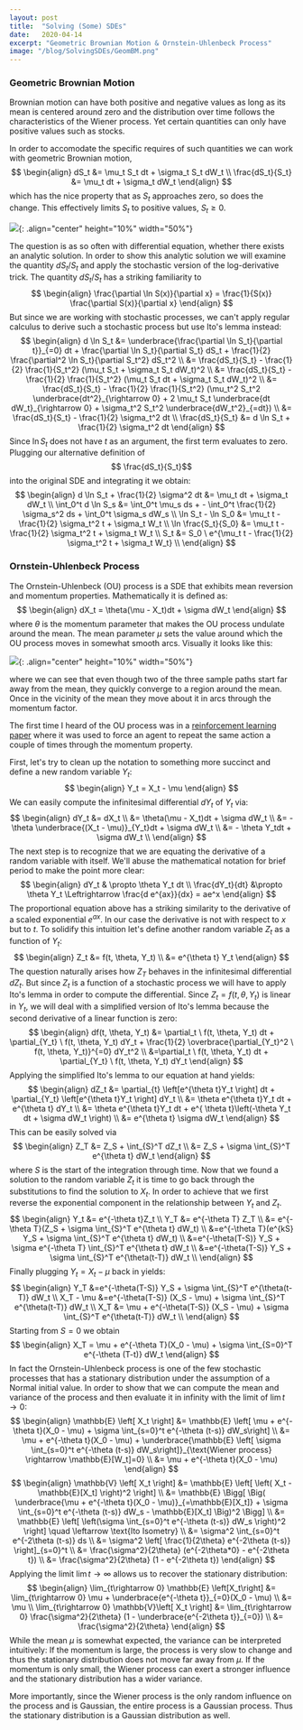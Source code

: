```yaml
---
layout: post
title:  "Solving (Some) SDEs"
date:   2020-04-14
excerpt: "Geometric Brownian Motion & Ornstein-Uhlenbeck Process"
image: "/blog/SolvingSDEs/GeomBM.png"
---
```

<head>
<script type="text/x-mathjax-config"> MathJax.Hub.Config({ TeX: { equationNumbers: { autoNumber: "all" } } }); </script>
       <script type="text/x-mathjax-config">
         MathJax.Hub.Config({
           tex2jax: {
             inlineMath: [ ['$','$'], ["\\(","\\)"] ],
             displayMath: [['$$','$$']],
             processEscapes: true
           }
         });
       </script>
       <script src="https://cdn.mathjax.org/mathjax/latest/MathJax.js?config=TeX-AMS-MML_HTMLorMML" type="text/javascript"></script>
</head>

### Geometric Brownian Motion

Brownian motion can have both positive and negative values as long as its mean is centered around zero and the distribution over time follows the characteristics of the Wiener process.
Yet certain quantities can only have positive values such as stocks.

In order to accomodate the specific requires of such quantities we can work with geometric Brownian motion,
$$
\begin{align}
dS_t &= \mu_t S_t dt + \sigma_t S_t dW_t \\
\frac{dS_t}{S_t} &= \mu_t dt + \sigma_t dW_t
\end{align}
$$
which has the nice property that as $S_t$ approaches zero, so does the change.
This effectively limits $S_t$ to positive values, $S_t \geq 0$.

![](/blog/SolvingSDEs/GeomBM.png){: .align="center" height="10%" width="50%"}

The question is as so often with differential equation, whether there exists an analytic solution.
In order to show this analytic solution we will examine the quantity $dS_t/ S_t$ and apply the stochastic version of the log-derivative trick.
The quantity $dS_t/S_t$ has a striking familiarity to
$$
\begin{align}
\frac{\partial \ln S(x)}{\partial x} = \frac{1}{S(x)} \frac{\partial S(x)}{\partial x}
\end{align}
$$
But since we are working with stochastic processes, we can't apply regular calculus to derive such a stochastic process but use Ito's lemma instead:
$$
\begin{align}
	d \ln S_t &= \underbrace{\frac{\partial \ln S_t}{\partial t}}_{=0} dt + \frac{\partial \ln S_t}{\partial S_t} dS_t + \frac{1}{2} \frac{\partial^2 \ln S_t}{\partial S_t^2} dS_t^2 \\
	&= \frac{dS_t}{S_t} - \frac{1}{2} \frac{1}{S_t^2} (\mu_t S_t + \sigma_t S_t dW_t)^2 \\
	&= \frac{dS_t}{S_t} - \frac{1}{2} \frac{1}{S_t^2} (\mu_t S_t dt + \sigma_t S_t dW_t)^2 \\
	&= \frac{dS_t}{S_t} - \frac{1}{2} \frac{1}{S_t^2} (\mu_t^2 S_t^2 \underbrace{dt^2}_{\rightarrow 0} + 2 \mu_t S_t \underbrace{dt dW_t}_{\rightarrow 0} + \sigma_t^2 S_t^2 \underbrace{dW_t^2}_{=dt}) \\
	&= \frac{dS_t}{S_t} - \frac{1}{2} \sigma_t^2 dt \\
	\frac{dS_t}{S_t} &= d \ln S_t + \frac{1}{2} \sigma_t^2 dt
\end{align}
$$
Since $\ln S_t$ does not have $t$ as an argument, the first term evaluates to zero.
Plugging our alternative definition of $$ \frac{dS_t}{S_t}$$ into the original SDE and integrating it we obtain:
$$
\begin{align}
	d \ln S_t + \frac{1}{2} \sigma^2 dt &= \mu_t dt + \sigma_t dW_t \\
	\int_0^t d \ln S_s &= \int_0^t \mu_s ds + - \int_0^t \frac{1}{2} \sigma_s^2 ds + \int_0^t \sigma_s dW_s  \\
	\ln S_t - \ln S_0 &= \mu_t t - \frac{1}{2} \sigma_t^2 t + \sigma_t W_t  \\
	\ln \frac{S_t}{S_0} &= \mu_t t - \frac{1}{2} \sigma_t^2 t + \sigma_t W_t  \\
	S_t &= S_0 \ e^{\mu_t t - \frac{1}{2} \sigma_t^2 t + \sigma_t W_t}  \\
\end{align}
$$
### Ornstein-Uhlenbeck Process

The Ornstein-Uhlenbeck (OU) process is a SDE that exhibits mean reversion and momentum properties.
Mathematically it is defined as:
$$
\begin{align}
dX_t = \theta(\mu - X_t)dt + \sigma dW_t
\end{align}
$$
where $\theta$ is the momentum parameter that makes the OU process undulate around the mean.
The mean parameter $\mu$ sets the value around which the OU process moves in somewhat smooth arcs.
Visually it looks like this:

![](/blog/SolvingSDEs/OU.png){: .align="center" height="10%" width="50%"}

where we can see that even though two of the three sample paths start far away from the mean, they quickly converge to a region around the mean.
Once in the vicinity of the mean they move about it in arcs through the momentum factor.

The first time I heard of the OU process was in a [reinforcement learning paper](https://arxiv.org/pdf/1706.01905.pdf) where it was used to force an agent to repeat the same action a couple of times through the momentum property.

First, let's try to clean up the notation to something more succinct and define a new random variable $Y_t$:
$$
\begin{align}
Y_t = X_t - \mu
\end{align}
$$
We can easily compute the infinitesimal differential $dY_t$ of $Y_t$ via:
$$
\begin{align}
dY_t &= dX_t \\
&= \theta(\mu - X_t)dt + \sigma dW_t \\
&= - \theta \underbrace{(X_t - \mu)}_{Y_t}dt + \sigma dW_t \\
&= - \theta Y_tdt + \sigma dW_t \\
\end{align}
$$
The next step is to recognize that we are equating the derivative of a random variable with itself.
We'll abuse the mathematical notation for brief period to make the point more clear:
$$
\begin{align}
dY_t & \propto \theta Y_t dt \\
\frac{dY_t}{dt} &\propto \theta Y_t \Leftrightarrow \frac{d e^{ax}}{dx} = ae^x
\end{align}
$$
The proportional equation above has a striking similarity to the derivative of a scaled exponential $e^{ax}$.
In our case the derivative is not with respect to $x$ but to $t$.
To solidify this intuition let's define another random variable $Z_t$ as a function of $Y_t$:
$$
\begin{align}
Z_t &= f(t, \theta, Y_t) \\
&= e^{\theta t} Y_t
\end{align}
$$
The question naturally arises how $Z_T$ behaves in the infinitesimal differential $dZ_t$.
But since $Z_t$ is a function of a stochastic process we will have to apply Ito's lemma in order to compute the differential.
Since $Z_t = f(t, \theta, Y_t)$ is linear in $Y_t$, we will deal with a simplified version of Ito's lemma because the second derivative of a linear function is zero:
$$
\begin{align}
df(t, \theta, Y_t) &= \partial_t \ f(t, \theta, Y_t) dt + \partial_{Y_t} \ f(t, \theta, Y_t) dY_t + \frac{1}{2} \overbrace{\partial_{Y_t}^2 \ f(t, \theta, Y_t)}^{=0} dY_t^2 \\
&=\partial_t \ f(t, \theta, Y_t) dt + \partial_{Y_t} \ f(t, \theta, Y_t) dY_t
\end{align}
$$
Applying the simplified Ito's lemma to our equation at hand yields: 
$$
\begin{align}
	dZ_t &= \partial_{t} \left[e^{\theta t}Y_t \right] dt + \partial_{Y_t} \left[e^{\theta t}Y_t \right] dY_t \\
	&= \theta e^{\theta t}Y_t dt + e^{\theta t} dY_t \\
	&= \theta e^{\theta t}Y_t dt + e^{ \theta t}\left(-\theta Y_t dt + \sigma dW_t \right) \\
	&= e^{\theta t} \sigma dW_t
\end{align}
$$
This can be easily solved via
$$
\begin{align}
	Z_T &= Z_S + \int_{S}^T dZ_t \\
	&= Z_S + \sigma \int_{S}^T e^{\theta t} dW_t
\end{align}
$$
where $S$ is the start of the integration through time.
Now that we found a solution to the random variable $Z_t$ it is time to go back through the substitutions to find the solution to $X_t$.
In order to achieve that we first reverse the exponential component in the relationship between $Y_t$ and $Z_t$.
$$
\begin{align}
	Y_t &= e^{-\theta t}Z_t \\
	Y_T &= e^{-\theta T} Z_T \\
	&= e^{-\theta T}(Z_S + \sigma \int_{S}^T e^{\theta t} dW_t) \\
	&=e^{-\theta T}(e^{kS} Y_S + \sigma \int_{S}^T e^{\theta t} dW_t) \\
	&=e^{-\theta(T-S)} Y_S + \sigma e^{-\theta T} \int_{S}^T e^{\theta t} dW_t \\
	&=e^{-\theta(T-S)} Y_S + \sigma \int_{S}^T e^{\theta(t-T)} dW_t \\
\end{align}
$$
Finally plugging $Y_t =X_t -\mu$ back in yields:
$$
\begin{align}
	Y_T &=e^{-\theta(T-S)} Y_S + \sigma \int_{S}^T e^{\theta(t-T)} dW_t \\
	X_T - \mu &=e^{-\theta(T-S)} (X_S - \mu) + \sigma \int_{S}^T e^{\theta(t-T)} dW_t \\
	X_T &= \mu + e^{-\theta(T-S)} (X_S - \mu) + \sigma \int_{S}^T e^{\theta(t-T)} dW_t \\
\end{align}
$$
Starting from $S=0$ we obtain
$$
\begin{align}
	X_T = \mu + e^{-\theta T}(X_0 - \mu) + \sigma \int_{S=0}^T e^{-\theta (T-t)} dW_t
\end{align}
$$
In fact the Ornstein-Uhlenbeck process is one of the few stochastic processes that has a stationary distribution under the assumption of a Normal initial value.
In order to show that we can compute the mean and variance of the process and then evaluate it in infinity with the limit of $\lim t\rightarrow 0$:
$$
\begin{align}
	\mathbb{E} \left[ X_t \right] &= \mathbb{E} \left[ \mu + e^{-\theta t}(X_0 - \mu) + \sigma \int_{s=0}^t e^{-\theta (t-s)} dW_s\right] \\
	&= \mu + e^{-\theta t}(X_0 - \mu) + \underbrace{\mathbb{E} \left[ \sigma \int_{s=0}^t e^{-\theta (t-s)} dW_s\right]}_{\text{Wiener process} \rightarrow \mathbb{E}[W_t]=0} \\
	&= \mu + e^{-\theta t}(X_0 - \mu)
\end{align}
$$
$$
\begin{align}
\mathbb{V} \left[ X_t \right] &= \mathbb{E} \left[ \left( X_t - \mathbb{E}[X_t] \right)^2 \right] \\
&= \mathbb{E} \Bigg[ \Big( \underbrace{\mu + e^{-\theta t}(X_0 - \mu)}_{=\mathbb{E}[X_t]} + \sigma \int_{s=0}^t e^{-\theta (t-s)} dW_s - \mathbb{E}[X_t] \Big)^2 \Bigg] \\
&= \mathbb{E} \left[ \left(\sigma \int_{s=0}^t e^{-\theta (t-s)} dW_s \right)^2 \right] \quad \leftarrow \text{Ito Isometry} \\
&= \sigma^2 \int_{s=0}^t e^{-2\theta (t-s)} ds  \\
&= \sigma^2 \left[ \frac{1}{2\theta} e^{-2\theta (t-s)} \right]_{s=0}^t \\
&= \frac{\sigma^2}{2\theta} (e^{-2\theta*0} - e^{-2\theta t}) \\
&= \frac{\sigma^2}{2\theta} (1 - e^{-2\theta t})
\end{align}
$$
Applying the limit $\lim t \rightarrow \infty$ allows us to recover the stationary distribution:
$$
\begin{align}
	\lim_{t\rightarrow 0} \mathbb{E} \left[X_t\right] &= \lim_{t\rightarrow 0} \mu + \underbrace{e^{-\theta t}}_{=0}(X_0 - \mu) \\
	&= \mu \\
	\lim_{t\rightarrow 0} \mathbb{V}\left[ X_t \right] &= \lim_{t\rightarrow 0} \frac{\sigma^2}{2\theta} (1 - \underbrace{e^{-2\theta t}}_{=0}) \\
	&= \frac{\sigma^2}{2\theta}
\end{align}
$$
While the mean $\mu$ is somewhat expected, the variance can be interpreted intuitively: If the momentum is large, the process is very slow to change and thus the stationary distribution does not move far away from $\mu$.
If the momentum is only small, the Wiener process can exert a stronger influence and the stationary distribution has a wider variance.

More importantly, since the Wiener process is the only random influence on the process and is Gaussian, the entire process is a Gaussian process.
Thus the stationary distribution is a Gaussian distribution as well.

